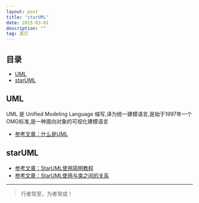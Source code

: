 ```yaml
---
layout: post
title: "starUML"
date: 2015-03-01
description: ""
tag: 其它
---
```





## 目录
- [UML](#content1)   
- [starUML](#content1)   



<!-- ************************************************ -->
## <a id="content1"></a>UML

UML 是 Unified Modeling Language 缩写,译为统一建模语言,是始于1997年一个OMG标准,是一种面向对象的可视化建模语言

- [参考文章：什么是UML](http://www.uml.org.cn/modeler/20190611.asp)


<!-- ************************************************ -->
## <a id="content2"></a>starUML

- [参考文章：StarUML使用简明教程](https://blog.csdn.net/luansha0/article/details/82260678)
- [参考文章：StarUML使用与类之间的关系](https://www.cnblogs.com/gttttttt/p/13699195.html)






----------
>  行者常至，为者常成！


